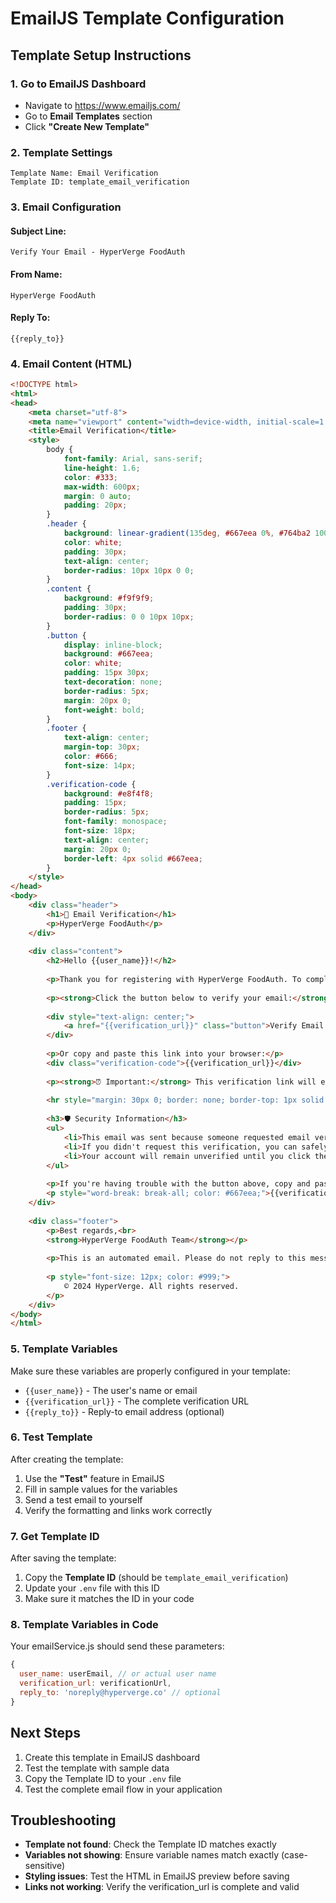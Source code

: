 # EmailJS Template Configuration

## Template Setup Instructions

### 1. Go to EmailJS Dashboard
- Navigate to https://www.emailjs.com/
- Go to **Email Templates** section
- Click **"Create New Template"**

### 2. Template Settings
```
Template Name: Email Verification
Template ID: template_email_verification
```

### 3. Email Configuration

#### Subject Line:
```
Verify Your Email - HyperVerge FoodAuth
```

#### From Name:
```
HyperVerge FoodAuth
```

#### Reply To:
```
{{reply_to}}
```

### 4. Email Content (HTML)

```html
<!DOCTYPE html>
<html>
<head>
    <meta charset="utf-8">
    <meta name="viewport" content="width=device-width, initial-scale=1.0">
    <title>Email Verification</title>
    <style>
        body {
            font-family: Arial, sans-serif;
            line-height: 1.6;
            color: #333;
            max-width: 600px;
            margin: 0 auto;
            padding: 20px;
        }
        .header {
            background: linear-gradient(135deg, #667eea 0%, #764ba2 100%);
            color: white;
            padding: 30px;
            text-align: center;
            border-radius: 10px 10px 0 0;
        }
        .content {
            background: #f9f9f9;
            padding: 30px;
            border-radius: 0 0 10px 10px;
        }
        .button {
            display: inline-block;
            background: #667eea;
            color: white;
            padding: 15px 30px;
            text-decoration: none;
            border-radius: 5px;
            margin: 20px 0;
            font-weight: bold;
        }
        .footer {
            text-align: center;
            margin-top: 30px;
            color: #666;
            font-size: 14px;
        }
        .verification-code {
            background: #e8f4f8;
            padding: 15px;
            border-radius: 5px;
            font-family: monospace;
            font-size: 18px;
            text-align: center;
            margin: 20px 0;
            border-left: 4px solid #667eea;
        }
    </style>
</head>
<body>
    <div class="header">
        <h1>🔐 Email Verification</h1>
        <p>HyperVerge FoodAuth</p>
    </div>
    
    <div class="content">
        <h2>Hello {{user_name}}!</h2>
        
        <p>Thank you for registering with HyperVerge FoodAuth. To complete your registration and secure your account, please verify your email address.</p>
        
        <p><strong>Click the button below to verify your email:</strong></p>
        
        <div style="text-align: center;">
            <a href="{{verification_url}}" class="button">Verify Email Address</a>
        </div>
        
        <p>Or copy and paste this link into your browser:</p>
        <div class="verification-code">{{verification_url}}</div>
        
        <p><strong>⏰ Important:</strong> This verification link will expire in <strong>24 hours</strong> for security reasons.</p>
        
        <hr style="margin: 30px 0; border: none; border-top: 1px solid #ddd;">
        
        <h3>🛡️ Security Information</h3>
        <ul>
            <li>This email was sent because someone requested email verification for this address</li>
            <li>If you didn't request this verification, you can safely ignore this email</li>
            <li>Your account will remain unverified until you click the verification link</li>
        </ul>
        
        <p>If you're having trouble with the button above, copy and paste the URL below into your web browser:</p>
        <p style="word-break: break-all; color: #667eea;">{{verification_url}}</p>
    </div>
    
    <div class="footer">
        <p>Best regards,<br>
        <strong>HyperVerge FoodAuth Team</strong></p>
        
        <p>This is an automated email. Please do not reply to this message.</p>
        
        <p style="font-size: 12px; color: #999;">
            © 2024 HyperVerge. All rights reserved.
        </p>
    </div>
</body>
</html>
```

### 5. Template Variables

Make sure these variables are properly configured in your template:

- `{{user_name}}` - The user's name or email
- `{{verification_url}}` - The complete verification URL
- `{{reply_to}}` - Reply-to email address (optional)

### 6. Test Template

After creating the template:
1. Use the **"Test"** feature in EmailJS
2. Fill in sample values for the variables
3. Send a test email to yourself
4. Verify the formatting and links work correctly

### 7. Get Template ID

After saving the template:
1. Copy the **Template ID** (should be `template_email_verification`)
2. Update your `.env` file with this ID
3. Make sure it matches the ID in your code

### 8. Template Variables in Code

Your emailService.js should send these parameters:
```javascript
{
  user_name: userEmail, // or actual user name
  verification_url: verificationUrl,
  reply_to: 'noreply@hyperverge.co' // optional
}
```

## Next Steps

1. Create this template in EmailJS dashboard
2. Test the template with sample data
3. Copy the Template ID to your `.env` file
4. Test the complete email flow in your application

## Troubleshooting

- **Template not found**: Check the Template ID matches exactly
- **Variables not showing**: Ensure variable names match exactly (case-sensitive)
- **Styling issues**: Test the HTML in EmailJS preview before saving
- **Links not working**: Verify the verification_url is complete and valid